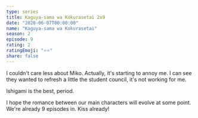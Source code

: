 ```yaml
---
type: series
title: Kaguya-sama wa Kokurasetai 2x9
date: "2020-06-07T00:00:00"
name: "Kaguya-sama wa Kokurasetai"
season: 2
episode: 9
rating: 2
ratingEmoji: "⭐️⭐️"
share: false
---
```


I couldn't care less about Miko. Actually, it's starting to annoy me. I can see they wanted to refresh a little the student council, it's not working for me.

Ishigami is the best, period.

I hope the romance between our main characters will evolve at some point. We're already 9 episodes in. Kiss already!
